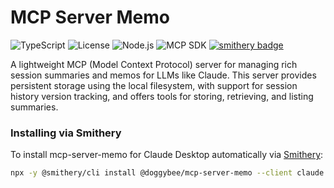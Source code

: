 # MCP Server Memo

![TypeScript](https://img.shields.io/badge/language-TypeScript-blue)
![License](https://img.shields.io/github/license/doggybee/mcp-server-memo)
![Node.js](https://img.shields.io/badge/node-%3E%3D18.0.0-brightgreen)
![MCP SDK](https://img.shields.io/badge/MCP_SDK-1.9.0-orange)
[![smithery badge](https://smithery.ai/badge/@doggybee/mcp-server-memo)](https://smithery.ai/server/@doggybee/mcp-server-memo)

A lightweight MCP (Model Context Protocol) server for managing rich session summaries and memos for LLMs like Claude. This server provides persistent storage using the local filesystem, with support for session history version tracking, and offers tools for storing, retrieving, and listing summaries.

### Installing via Smithery

To install mcp-server-memo for Claude Desktop automatically via [Smithery](https://smithery.ai/server/@doggybee/mcp-server-memo):

```bash
npx -y @smithery/cli install @doggybee/mcp-server-memo --client claude
```